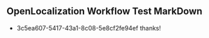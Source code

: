 ## OpenLocalization Workflow Test MarkDown

* 3c5ea607-5417-43a1-8c08-5e8cf2fe94ef 
thanks!



<!--HONumber=Jan16_HO4-->
